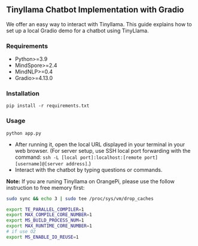 ## Tinyllama Chatbot Implementation with Gradio

We offer an easy way to interact with Tinyllama. This guide explains how to set up a local Gradio demo for a chatbot using TinyLlama.

### Requirements
* Python>=3.9
* MindSpore>=2.4
* MindNLP>=0.4
* Gradio>=4.13.0

### Installation
`pip install -r requirements.txt`

### Usage

`python app.py`

* After running it, open the local URL displayed in your terminal in your web browser. (For server setup, use SSH local port forwarding with the command: `ssh -L [local port]:localhost:[remote port] [username]@[server address]`.)
* Interact with the chatbot by typing questions or commands.


**Note:** If you are runing Tinyllama on OrangePi, please use the follow instruction to free memory first:

```bash
sudo sync && echo 3 | sudo tee /proc/sys/vm/drop_caches
```

```bash
export TE_PARALLEL_COMPILER=1
export MAX_COMPILE_CORE_NUMBER=1
export MS_BUILD_PROCESS_NUM=1
export MAX_RUNTIME_CORE_NUMBER=1
# if use O2
export MS_ENABLE_IO_REUSE=1
```
